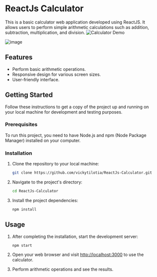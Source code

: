 # ReactJs Calculator

This is a basic calculator web application developed using ReactJS. It allows users to perform simple arithmetic calculations such as addition, subtraction, multiplication, and division.
![Calculator Demo](https://gorgeous-salmiakki-c320be.netlify.app/)

![image](https://github.com/vickytilotia/ReactJs-Calculator/assets/32337899/ffee2649-29cd-41cd-bdbf-533fe848766d)

## Features

- Perform basic arithmetic operations.
- Responsive design for various screen sizes.
- User-friendly interface.

## Getting Started

Follow these instructions to get a copy of the project up and running on your local machine for development and testing purposes.

### Prerequisites

To run this project, you need to have Node.js and npm (Node Package Manager) installed on your computer.

### Installation

1. Clone the repository to your local machine:

   ```bash
   git clone https://github.com/vickytilotia/ReactJs-Calculator.git
   ```

2. Navigate to the project's directory:

   ```bash
   cd ReactJs-Calculator
   ```

3. Install the project dependencies:

   ```bash
   npm install
   ```

## Usage

1. After completing the installation, start the development server:

   ```bash
   npm start
   ```

2. Open your web browser and visit [http://localhost:3000](http://localhost:3000) to use the calculator.

3. Perform arithmetic operations and see the results.
